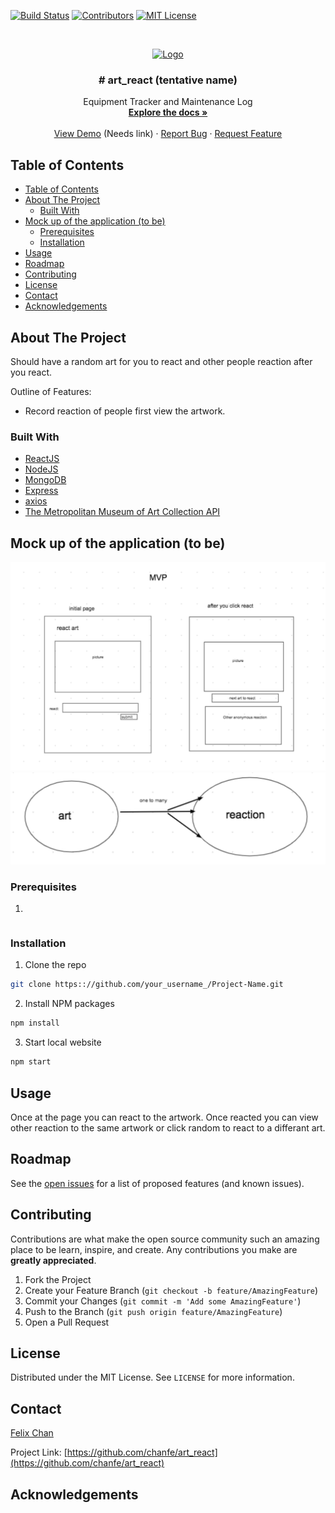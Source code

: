 <!--
*** Thanks for checking out this README Template. If you have a suggestion that would
*** make this better please fork the repo and create a pull request or simple open
*** an issue with the tag "enhancement".
*** Thanks again! Now go create something AMAZING! :D
-->





<!-- PROJECT SHIELDS -->
<!--
*** I'm using markdown "reference style" links for readability.
*** Reference links are enclosed in brackets [ ] instead of parentheses ( ).
*** See the bottom of this document for the declaration of the reference variables
*** for build-url, contributors-url, etc. This is an optional, concise syntax you may use.
*** https://www.markdownguide.org/basic-syntax/#reference-style-links
-->
[![Build Status][build-shield]][build-url]
[![Contributors][contributors-shield]][contributors-url]
[![MIT License][license-shield]][license-url]



<!-- PROJECT LOGO -->
<br />
<p align="center">
  <a href="https://github.com/chanfe/art_react/">
    <img src="#" alt="Logo" width="80" height="80">
  </a>

  <h3 align="center"># art_react (tentative name)</h3>

  <p align="center">
    Equipment Tracker and Maintenance  Log
    <br />
    <a href="https://github.com/chanfe/art_react"><strong>Explore the docs »</strong></a>
    <br />
    <br />
    <a href="https://github.com/chanfe/art_react">View Demo</a> (Needs link)
    ·
    <a href="https://github.com/chanfe/art_react/issues">Report Bug</a>
    ·
    <a href="https://github.com/chanfe/art_react/issues">Request Feature</a>
  </p>
</p>



<!-- TABLE OF CONTENTS -->
## Table of Contents

- [Table of Contents](#Table-of-Contents)
- [About The Project](#About-The-Project)
  - [Built With](#Built-With)
- [Mock up of the application (to be)](#Mock-up-of-the-application-to-be)
  - [Prerequisites](#Prerequisites)
  - [Installation](#Installation)
- [Usage](#Usage)
- [Roadmap](#Roadmap)
- [Contributing](#Contributing)
- [License](#License)
- [Contact](#Contact)
- [Acknowledgements](#Acknowledgements)



<!-- ABOUT THE PROJECT -->
## About The Project

Should have a random art for you to react and other people reaction after you react.


Outline of Features:
* Record reaction of people first view the artwork.


### Built With
* [ReactJS](https://reactjs.org)
* [NodeJS](https://nodejs.org/)
* [MongoDB](https://www.mongodb.com/)
* [Express](https://expressjs.com/)
* [axios](https://github.com/axios/axios)
* [The Metropolitan Museum of Art Collection API](https://metmuseum.github.io/)



<!-- MockUp of the Application (to be removed) -->
## Mock up of the application (to be)

![](client/src/assets/MVP.png)
![](client/src/assets/Relationship.png)

### Prerequisites
1. 
```
```

### Installation
1. Clone the repo
```sh
git clone https:://github.com/your_username_/Project-Name.git
```
2. Install NPM packages
```sh
npm install
```
3. Start local website
```sh
npm start
```

<!-- USAGE EXAMPLES -->
## Usage
Once at the page you can react to the artwork.  Once reacted you can view other reaction to the same artwork or click random to react to a differant art.
<!--_For more examples, you can goto our sample website [Here].(https://tracker-21.herokuapp.com/)_ -->



<!-- ROADMAP -->
## Roadmap

See the [open issues](https://github.com/othneildrew/Best-README-Template/issues) for a list of proposed features (and known issues).



<!-- CONTRIBUTING -->
## Contributing

Contributions are what make the open source community such an amazing place to be learn, inspire, and create. Any contributions you make are **greatly appreciated**.

1. Fork the Project
2. Create your Feature Branch (`git checkout -b feature/AmazingFeature`)
3. Commit your Changes (`git commit -m 'Add some AmazingFeature'`)
4. Push to the Branch (`git push origin feature/AmazingFeature`)
5. Open a Pull Request



<!-- LICENSE -->
## License

Distributed under the MIT License. See `LICENSE` for more information.



<!-- CONTACT -->
## Contact

[Felix Chan](https://github.com/chanfe)

Project Link: [https://github.com/chanfe/art_react](https://github.com/chanfe/art_react)



<!-- ACKNOWLEDGEMENTS -->
## Acknowledgements





<!-- MARKDOWN LINKS & IMAGES -->
<!-- https://www.markdownguide.org/basic-syntax/#reference-style-links -->
[build-shield]: https://img.shields.io/badge/build-passing-brightgreen.svg?style=flat-square
[build-url]: #
[contributors-shield]: https://img.shields.io/badge/contributors-1-orange.svg?style=flat-square
[contributors-url]: https://github.com/chingu-voyages/v10-bears-team-03/graphs/contributors
[license-shield]: https://img.shields.io/badge/license-MIT-blue.svg?style=flat-square
[license-url]: https://choosealicense.com/licenses/mit
[linkedin-shield]: https://img.shields.io/badge/-LinkedIn-black.svg?style=flat-square&logo=linkedin&colorB=555
[product-screenshot]: https://i.imgur.com/Jfnx1uj.png
